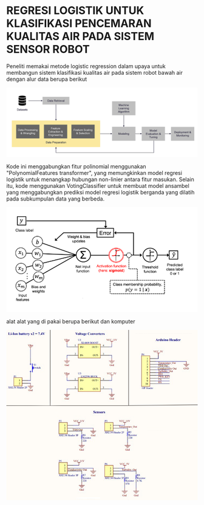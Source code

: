 # REGRESI LOGISTIK UNTUK KLASIFIKASI PENCEMARAN KUALITAS AIR PADA SISTEM SENSOR ROBOT
Peneliti memakai metode logistic regression dalam upaya untuk membangun sistem klasifikasi kualitas air pada sistem robot bawah air dengan alur data berupa berikut

![](Gambar/ProcessData.png)

 Kode ini menggabungkan fitur polinomial menggunakan "PolynomialFeatures transformer", yang memungkinkan model regresi logistik untuk menangkap hubungan non-linier antara fitur masukan. Selain itu, kode menggunakan VotingClassifier untuk membuat model ansambel yang menggabungkan prediksi model regresi logistik berganda yang dilatih pada subkumpulan data yang berbeda. 

![](Gambar/Model.png)

alat alat yang di pakai berupa berikut dan komputer

![](Gambar/sensor.png)